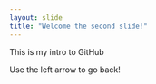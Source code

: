 ```yaml
---
layout: slide
title: "Welcome the second slide!"
---
```

This is my intro to GitHub

Use the left arrow to go back!
